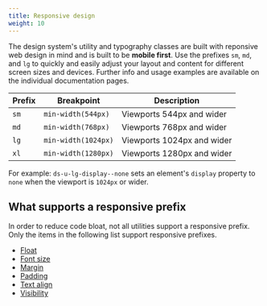 ```yaml
---
title: Responsive design
weight: 10
---
```


The design system's utility and typography classes are built with reponsive web design in mind and is built to be **mobile first**. Use the prefixes `sm`, `md`, and `lg` to quickly and easily adjust your layout and content for different screen sizes and devices. Further info and usage examples are available on the individual documentation pages.

| Prefix | Breakpoint | Description |
| ------ | ---------- | ----------- |
| `sm` | `min-width(544px)` | Viewports 544px and wider |
| `md` | `min-width(768px)` | Viewports 768px and wider |
| `lg` | `min-width(1024px)` | Viewports 1024px and wider |
| `xl` | `min-width(1280px)` | Viewports 1280px and wider |

For example: `ds-u-lg-display--none` sets an element's `display` property to `none` when the viewport is `1024px` or wider.

## What supports a responsive prefix

In order to reduce code bloat, not all utilities support a responsive prefix. Only the items in the following list support responsive prefixes.

- [Float](/utilities/float#responsive)
- [Font size](/utilities/font-size#responsive)
- [Margin](/utilities/margin#responsive)
- [Padding](/utilities/padding#responsive)
- [Text align](/utilities/text-align#responsive)
- [Visibility](/utilities/visibility#responsive)